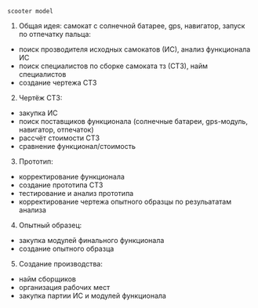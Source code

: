 `scooter model`

1. Общая идея: самокат с солнечной батарее, gps, навигатор, запуск по отпечатку пальца:
- поиск прозводителя исходных самокатов (ИС), анализ функционала ИС
- поиск специалистов по сборке самоката тз (СТЗ), найм специалистов 
- создание чертежа СТЗ

2. Чертёж СТЗ: 
- закупка ИС
- поиск поставщиков функционала (солнечные батареи, gps-модуль, навигатор, отпечаток)
- рассчёт стоимости СТЗ
- сравнение функционал/стоимость

3. Прототип:
- корректирование функционала
- создание прототипа СТЗ
- тестирование и анализ прототипа
- корректирование чертежа опытного образцы по резульататам анализа 

4. Опытный образец:
- закупка модулей финального функционала
- создание опытного образца

5. Создание производства:
- найм сборщиков
- организация рабочих мест
- закупка партии ИС и модулей функционала